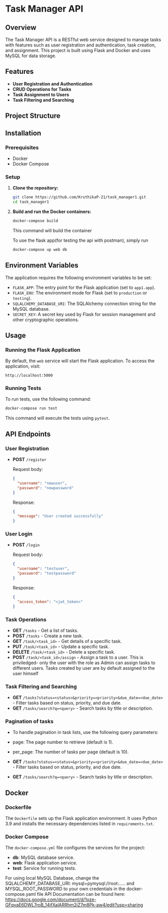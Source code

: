 # Task Manager API

## Overview

The Task Manager API is a RESTful web service designed to manage tasks with features such as user registration and authentication, task creation, and assignment. This project is built using Flask and Docker and uses MySQL for data storage.

## Features

- **User Registration and Authentication**
- **CRUD Operations for Tasks**
- **Task Assignment to Users**
- **Task Filtering and Searching**

## Project Structure
## Installation
### Prerequisites
- Docker
- Docker Compose
### Setup

1. **Clone the repository:**

    ```sh
    git clone https://github.com/KruthikaP-21/task_manager1.git
    cd task_manager1
    ```

2. **Build and run the Docker containers:**

    ```sh
    docker-compose build
    ```

    This command will build the container

    To use the flask app(for testing the api with postman), simply run
    ```sh
    docker-compose up web db
    ```

## Environment Variables

The application requires the following environment variables to be set:

- `FLASK_APP`: The entry point for the Flask application (set to `app1.app`).
- `FLASK_ENV`: The environment mode for Flask (set to `production` or `testing`).
- `SQLALCHEMY_DATABASE_URI`: The SQLAlchemy connection string for the MySQL database.
- `SECRET_KEY`: A secret key used by Flask for session management and other cryptographic operations.

## Usage

### Running the Flask Application

By default, the `web` service will start the Flask application. To access the application, visit:

```
http://localhost:5000
```

### Running Tests

To run tests, use the following command:

```sh
docker-compose run test
```

This command will execute the tests using `pytest`.

## API Endpoints

### User Registration

- **POST** `/register`
  
  Request body:
  
  ```json
  {
    "username": "newuser",
    "password": "newpassword"
  }
  ```

  Response:
  
  ```json
  {
    "message": "User created successfully"
  }
  ```

### User Login

- **POST** `/login`

  Request body:
  
  ```json
  {
    "username": "testuser",
    "password": "testpassword"
  }
  ```

  Response:
  
  ```json
  {
    "access_token": "<jwt_token>"
  }
  ```

### Task Operations

- **GET** `/tasks` - Get a list of tasks.
- **POST** `/tasks` - Create a new task.
- **GET** `/task/<task_id>` - Get details of a specific task.
- **PUT** `/task/<task_id>` - Update a specific task.
- **DELETE** `/task/<task_id>` - Delete a specific task.
- **POST** `/task/<task_id>/assign` - Assign a task to a user. This is priviledged- only the user with the role as Admin can assign tasks to different users. Tasks created by user are by default assigned to the user himself 

### Task Filtering and Searching

- **GET** `/tasks?status=<status>&priority=<priority>&due_date=<due_date>` - Filter tasks based on status, priority, and due date.
- **GET** `/tasks/search?q=<query>` - Search tasks by title or description.

### Pagination of tasks
- To handle pagination in task lists, use the following query parameters:
- page: The page number to retrieve (default is 1).
- per_page: The number of tasks per page (default is 10).
  
- **GET** `/tasks?status=<status>&priority=<priority>&due_date=<due_date>` - Filter tasks based on status, priority, and due date.
- **GET** `/tasks/search?q=<query>` - Search tasks by title or description.  

## Docker

### Dockerfile

The `Dockerfile` sets up the Flask application environment. It uses Python 3.9 and installs the necessary dependencies listed in `requirements.txt`.

### Docker Compose

The `docker-compose.yml` file configures the services for the project:

- **db**: MySQL database service.
- **web**: Flask application service.
- **test**: Service for running tests.

For using local MySQL Database, change the SQLALCHEMY_DATABASE_URI: mysql+pymysql://root:..... and MYSQL_ROOT_PASSWORD to your own credentials in the docker-compose.yaml file
API Documentation can be found here: https://docs.google.com/document/d/1oze-GFqvaE6DWL7roB_14ifXalARRhm2iZ7m8Pk-aw4/edit?usp=sharing
